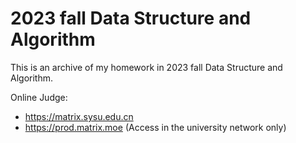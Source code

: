 # 2023 fall Data Structure and Algorithm
This is an archive of my homework in 2023 fall Data Structure and Algorithm.

Online Judge: 
- https://matrix.sysu.edu.cn
- https://prod.matrix.moe (Access in the university network only)
